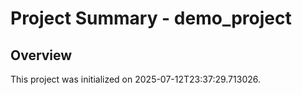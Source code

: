# Project Summary - demo_project

## Overview

This project was initialized on 2025-07-12T23:37:29.713026.

